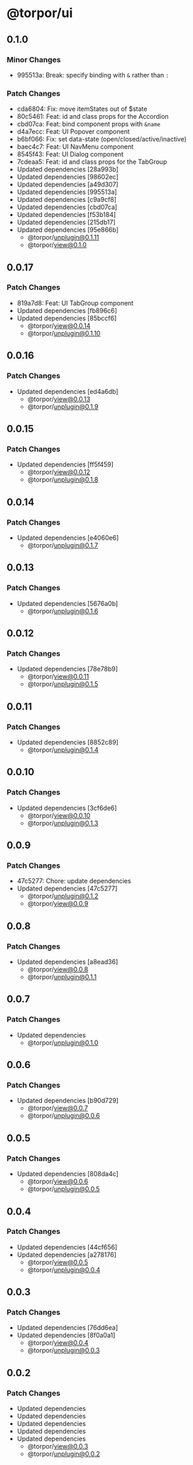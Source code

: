 # @torpor/ui

## 0.1.0

### Minor Changes

- 995513a: Break: specify binding with `&` rather than `:`

### Patch Changes

- cda6804: Fix: move itemStates out of $state
- 80c5461: Feat: id and class props for the Accordion
- cbd07ca: Feat: bind component props with `&name`
- d4a7ecc: Feat: UI Popover component
- b6bf066: Fix: set data-state (open/closed/active/inactive)
- baec4c7: Feat: UI NavMenu component
- 8545f43: Feat: UI Dialog component
- 7cdeaa5: Feat: id and class props for the TabGroup
- Updated dependencies [28a993b]
- Updated dependencies [98602ec]
- Updated dependencies [a49d307]
- Updated dependencies [995513a]
- Updated dependencies [c9a9cf8]
- Updated dependencies [cbd07ca]
- Updated dependencies [f53b184]
- Updated dependencies [215db17]
- Updated dependencies [95e866b]
  - @torpor/unplugin@0.1.11
  - @torpor/view@0.1.0

## 0.0.17

### Patch Changes

- 819a7d8: Feat: UI TabGroup component
- Updated dependencies [fb896c6]
- Updated dependencies [85bccf6]
  - @torpor/view@0.0.14
  - @torpor/unplugin@0.1.10

## 0.0.16

### Patch Changes

- Updated dependencies [ed4a6db]
  - @torpor/view@0.0.13
  - @torpor/unplugin@0.1.9

## 0.0.15

### Patch Changes

- Updated dependencies [ff5f459]
  - @torpor/view@0.0.12
  - @torpor/unplugin@0.1.8

## 0.0.14

### Patch Changes

- Updated dependencies [e4060e6]
  - @torpor/unplugin@0.1.7

## 0.0.13

### Patch Changes

- Updated dependencies [5676a0b]
  - @torpor/unplugin@0.1.6

## 0.0.12

### Patch Changes

- Updated dependencies [78e78b9]
  - @torpor/view@0.0.11
  - @torpor/unplugin@0.1.5

## 0.0.11

### Patch Changes

- Updated dependencies [8852c89]
  - @torpor/unplugin@0.1.4

## 0.0.10

### Patch Changes

- Updated dependencies [3cf6de6]
  - @torpor/view@0.0.10
  - @torpor/unplugin@0.1.3

## 0.0.9

### Patch Changes

- 47c5277: Chore: update dependencies
- Updated dependencies [47c5277]
  - @torpor/unplugin@0.1.2
  - @torpor/view@0.0.9

## 0.0.8

### Patch Changes

- Updated dependencies [a8ead36]
  - @torpor/view@0.0.8
  - @torpor/unplugin@0.1.1

## 0.0.7

### Patch Changes

- Updated dependencies
  - @torpor/unplugin@0.1.0

## 0.0.6

### Patch Changes

- Updated dependencies [b90d729]
  - @torpor/view@0.0.7
  - @torpor/unplugin@0.0.6

## 0.0.5

### Patch Changes

- Updated dependencies [808da4c]
  - @torpor/view@0.0.6
  - @torpor/unplugin@0.0.5

## 0.0.4

### Patch Changes

- Updated dependencies [44cf656]
- Updated dependencies [a278176]
  - @torpor/view@0.0.5
  - @torpor/unplugin@0.0.4

## 0.0.3

### Patch Changes

- Updated dependencies [76dd6ea]
- Updated dependencies [8f0a0a1]
  - @torpor/view@0.0.4
  - @torpor/unplugin@0.0.3

## 0.0.2

### Patch Changes

- Updated dependencies
- Updated dependencies
- Updated dependencies
- Updated dependencies
- Updated dependencies
  - @torpor/view@0.0.3
  - @torpor/unplugin@0.0.2

